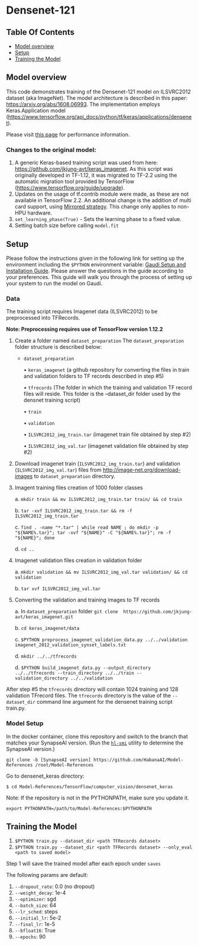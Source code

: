 # Densenet-121
## Table Of Contents
* [Model overview](#Model-overview)
* [Setup](#Setup)
* [Training the Model](#Training-the-model)

## Model overview
This code demonstrates training of the Densenet-121 model on ILSVRC2012 dataset (aka ImageNet).
The model architecture is described in this paper: https://arxiv.org/abs/1608.06993.
The implementation employs Keras.Application model (https://www.tensorflow.org/api_docs/python/tf/keras/applications/densenet).

Please visit [this page](../../../README.md#tensorflow-model-performance) for performance information.

### Changes to the original model:
1. A generic Keras-based training script was used from here: https://github.com/jkjung-avt/keras_imagenet.
As this script was originally developed in TF-1.12, it was migrated to TF-2.2 using the automatic migration tool
provided by TensorFlow (https://www.tensorflow.org/guide/upgrade).
2. Updates on the usage of tf.contrib module were made, as these are not available in TensorFlow 2.2.
An additional change is the addition of multi card support, using
[Mirrored strategy](https://www.tensorflow.org/api_docs/python/tf/distribute/MirroredStrategy). This change only applies to non-HPU hardware.
3. `set_learning_phase(True)` - Sets the learning phase to a fixed value.
4. Setting batch size before calling `model.fit`

## Setup
Please follow the instructions given in the following link for setting up the
environment including the `$PYTHON` environment variable: [Gaudi Setup and
Installation Guide](https://github.com/HabanaAI/Setup_and_Install). Please
answer the questions in the guide according to your preferences. This guide will
walk you through the process of setting up your system to run the model on
Gaudi.

### Data

The training script requires Imagenet data (ILSVRC2012) to be preprocessed into TFRecords.

**Note: Preprocessing requires use of TensorFlow version 1.12.2**

1.	Create a folder named `dataset_preparation`
	The `dataset_preparation` folder structure is described below:

	* `dataset_preparation`

        •	`keras_imagenet`  (a github repository for converting the files in train and validation folders  to TF records described in step #5)

        •	`tfrecords`  (The folder in which the training and validation TF record files will reside. This folder is the –dataset_dir folder used by the densnet training script)

        •	`train`

        •	`validation`

        •	`ILSVRC2012_img_train.tar`   (imagenet train file obtained by step #2)

        •	`ILSVRC2012_img_val.tar`	   (imagenet validation file obtained by step #2)

2.	Download imagenet train (`ILSVRC2012_img_train.tar`) and validation (`ILSVRC2012_img_val.tar`) files from http://image-net.org/download-images  to `dataset_preparation` directory.
3.	Imagent training files  creation of 1000 folder classes

    a.	`mkdir train && mv ILSVRC2012_img_train.tar train/ && cd train`

    b.	`tar -xvf ILSVRC2012_img_train.tar && rm -f ILSVRC2012_img_train.tar`

    c.	`find . -name "*.tar" | while read NAME ; do mkdir -p "${NAME%.tar}"; tar -xvf "${NAME}" -C "${NAME%.tar}"; rm -f "${NAME}"; done`

    d.	`cd ..`

4.	Imagenet validation files creation in validation folder

    a.	`mkdir validation && mv ILSVRC2012_img_val.tar validation/ && cd validation`

    b.	`tar xvf ILSVRC2012_img_val.tar`

5.	Converting the validation and training images to TF records

    a.  In `dataset_preparation` folder `git clone  https://github.com/jkjung-avt/keras_imagenet.git`

    b.	`cd keras_imagenet/data`

    c.	`$PYTHON preprocess_imagenet_validation_data.py ../../validation  imagenet_2012_validation_synset_labels.txt`

    d. `mkdir ../../tfrecords`

    d.	`$PYTHON build_imagenet_data.py --output_directory ../../tfrecords --train_directory ../../train --validation_directory ../../validation`


After step #5 the `tfrecords` directory will contain 1024 training and 128 validation TFrecord files. The `tfrecords` directory is the value of the `--dataset_dir` command line argument for the densenet training script train.py.



### Model Setup

In the docker container, clone this repository and switch to the branch that
matches your SynapseAI version. (Run the
[`hl-smi`](https://docs.habana.ai/en/latest/System_Management_Tools_Guide/System_Management_Tools.html#hl-smi-utility-options)
utility to determine the SynapseAI version.)

```
git clone -b [SynapseAI version] https://github.com/HabanaAI/Model-References /root/Model-References
```
Go to densenet_keras directory:
```
$ cd Model-References/TensorFlow/computer_vision/densenet_keras
```

Note: If the repository is not in the PYTHONPATH, make sure you update it.

```
export PYTHONPATH=/path/to/Model-References:$PYTHONPATH
```

## Training the Model

1. `$PYTHON train.py --dataset_dir <path TFRecords dataset>`
2. `$PYTHON train.py --dataset_dir <path TFRecords dataset> --only_eval <path to saved model>`

Step 1 will save the trained model after each epoch under `saves`

The following params are default:
1. `--dropout_rate`: 0.0 (no dropout)
2. `--weight_decay`: 1e-4
3. `--optimizer`: sgd
4. `--batch_size`: 64
5. `--lr_sched`: steps
6. `--initial_lr`: 5e-2
7. `--final_lr`: 1e-5
8. `--bfloat16`: True
9. `--epochs`: 90
